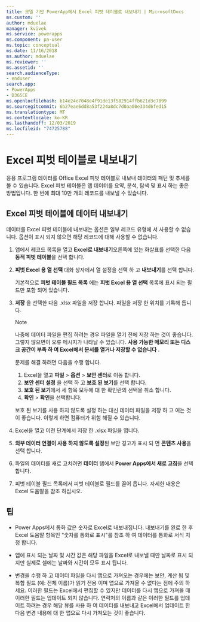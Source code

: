 ```yaml
---
title: 모델 기반 PowerApp에서 Excel 피벗 테이블로 내보내기 | MicrosoftDocs
ms.custom: ''
author: mduelae
manager: kvivek
ms.service: powerapps
ms.component: pa-user
ms.topic: conceptual
ms.date: 11/16/2018
ms.author: mduelae
ms.reviewer: ''
ms.assetid: ''
search.audienceType:
- enduser
search.app:
- PowerApps
- D365CE
ms.openlocfilehash: b14e24e7048e4f91de13f582914ffb621d3c7899
ms.sourcegitcommit: 6b27eae6dd8a53f224a8dc7d0aa00e334d6fed15
ms.translationtype: MT
ms.contentlocale: ko-KR
ms.lasthandoff: 12/03/2019
ms.locfileid: "74725788"
---
```

# <a name="export-to-an-excel-pivottable"></a>Excel 피벗 테이블로 내보내기


응용 프로그램 데이터를 Office Excel 피벗 테이블로 내보내 데이터의 패턴 및 추세를 볼 수 있습니다. Excel 피벗 테이블은 앱 데이터를 요약, 분석, 탐색 및 표시 하는 좋은 방법입니다. 한 번에 최대 10만 개의 레코드를 내보낼 수 있습니다.  
  

## <a name="export-data-to-an-excel-pivottable"></a>Excel 피벗 테이블에 데이터 내보내기  
데이터를 Excel 피벗 테이블에 내보내는 옵션은 일부 레코드 유형에 서 사용할 수 없습니다. 옵션이 표시 되지 않으면 해당 레코드에 대해 사용할 수 없습니다.  
  
1. 앱에서 레코드 목록을 열고 **Excel로 내보내기**오른쪽에 있는 화살표를 선택한 다음 **동적 피벗 테이블**을 선택 합니다.  
  
2. **피벗 Excel 용 열 선택** 대화 상자에서 열 설정을 선택 하 고 **내보내기**를 선택 합니다.  
  
   기본적으로 **피벗 테이블 필드 목록** 에는 **피벗 Excel 용 열 선택** 목록에 표시 되는 필드만 포함 되어 있습니다.  
  
3. **저장** 을 선택한 다음 .xlsx 파일을 저장 합니다. 파일을 저장 한 위치를 기록해 둡니다.  
  
   > [!NOTE]
   > 나중에 데이터 파일을 편집 하려는 경우 파일을 열기 전에 저장 하는 것이 좋습니다. 그렇지 않으면이 오류 메시지가 나타날 수 있습니다. **사용 가능한 메모리 또는 디스크 공간이 부족 하 여 Excel에서 문서를 열거나 저장할 수 없습니다** .  
   > 
   > 문제를 해결 하려면 다음을 수행 합니다.  
   > 
   > 1. Excel을 열고 **파일** > **옵션** > **보안 센터**로 이동 합니다.  
   > 2. **보안 센터 설정** 을 선택 하 고 **보호 된 보기**를 선택 합니다.  
   > 3. **보호 된 보기**에서 세 항목 모두에 대 한 확인란의 선택을 취소 합니다.  
   > 4. **확인** > **확인**을 선택합니다.  
   > 
   > 보호 된 보기를 사용 하지 않도록 설정 하는 대신 데이터 파일을 저장 하 고 여는 것이 좋습니다. 이렇게 하면 컴퓨터가 위험 해질 수 있습니다.  
  
4. Excel을 열고 이전 단계에서 저장 한 .xlsx 파일을 엽니다.  
  
5. **외부 데이터 연결이 사용 하지 않도록 설정**된 보안 경고가 표시 되 면 **콘텐츠 사용**을 선택 합니다.  
  
6. 파일의 데이터를 새로 고치려면 **데이터** 탭에서 **Power Apps에서 새로 고침**을 선택 합니다.  
  
7. 피벗 테이블 필드 목록에서 피벗 테이블로 필드를 끌어 옵니다. 자세한 내용은 Excel 도움말을 참조 하십시오.  
  
## <a name="tips"></a>팁  
  
- Power Apps에서 통화 값은 숫자로 Excel로 내보내집니다. 내보내기를 완료 한 후 Excel 도움말 항목인 "숫자를 통화로 표시"를 참조 하 여 데이터를 통화로 서식 지정 합니다.
  
- 앱에 표시 되는 날짜 및 시간 값은 해당 파일을 Excel로 내보낼 때만 날짜로 표시 되지만 실제로 셀에는 날짜와 시간이 모두 표시 됩니다.  
  
- 변경을 수행 하 고 데이터 파일을 다시 앱으로 가져오는 경우에는 보안, 계산 됨 및 복합 필드 (예: 전체 이름)가 읽기 전용 이며 앱으로 가져올 수 없다는 점에 주의 하세요. 이러한 필드는 Excel에서 편집할 수 있지만 데이터를 다시 앱으로 가져올 때 이러한 필드는 업데이트 되지 않습니다. 연락처의 이름과 같은 이러한 필드를 업데이트 하려는 경우 해당 뷰를 사용 하 여 데이터를 내보내고 Excel에서 업데이트 한 다음 변경 내용에 대 한 앱으로 다시 가져오는 것이 좋습니다.  
  
 
